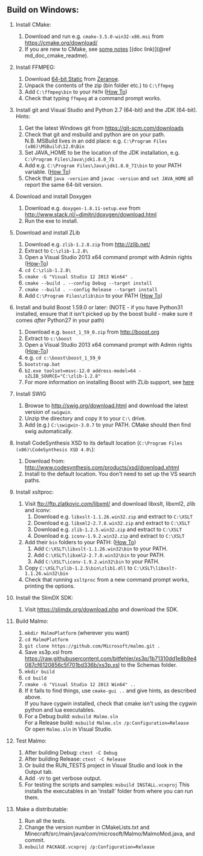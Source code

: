 ## Build on Windows: ##

1. Install CMake:
    1. Download and run e.g. `cmake-3.5.0-win32-x86.msi` from https://cmake.org/download/
    2. If you are new to CMake, see [some notes](doc/cmake_readme.md) [(doc link)](@ref md_doc_cmake_readme).

2. Install FFMPEG: 
    1. Download [64-bit Static](http://ffmpeg.zeranoe.com/builds/win64/static/ffmpeg-latest-win64-static.7z) from [Zeranoe](http://ffmpeg.zeranoe.com/builds/).
    2. Unpack the contents of the zip (bin folder etc.) to `C:\ffmpeg`
    3. Add `C:\ffmpeg\bin` to your `PATH` ([How To](https://support.microsoft.com/en-us/kb/310519))
    4. Check that typing `ffmpeg` at a command prompt works.

3. Install git and Visual Studio and Python 2.7 (64-bit) and the JDK (64-bit). Hints:
    1. Get the latest Windows git from https://git-scm.com/downloads
    2. Check that git and msbuild and python are on your path.  
       N.B. MSBuild lives in an odd place: e.g. `C:\Program Files (x86)\MSBuild\12.0\Bin`
    3. Set JAVA_HOME to be the location of the JDK installation, e.g. `C:\Program Files\Java\jdk1.8.0_71`
    4. Add e.g. `C:\Program Files\Java\jdk1.8.0_71\bin` to your PATH variable. ([How To](https://support.microsoft.com/en-us/kb/310519))
    5. Check that `java -version` and `javac -version` and `set JAVA_HOME` all report the same 64-bit version.
    
4. Download and install Doxygen
    1. Download e.g. `doxygen-1.8.11-setup.exe` from http://www.stack.nl/~dimitri/doxygen/download.html
    2. Run the exe to install.

5. Download and install ZLib
    1. Download e.g. `zlib-1.2.8.zip` from http://zlib.net/
    2. Extract to `C:\zlib-1.2.8\`
    3. Open a Visual Studio 2013 x64 command prompt with Admin rights ([How-To](https://technet.microsoft.com/en-us/library/cc947813(v=ws.10).aspx))
    4. `cd C:\zlib-1.2.8\`
    5. `cmake -G "Visual Studio 12 2013 Win64" .`
    6. `cmake --build . --config Debug --target install`
    7. `cmake --build . --config Release --target install`
    8. Add `C:\Program Files\zlib\bin` to your PATH ([How To](https://support.microsoft.com/en-us/kb/310519))

6. Install and build Boost 1.59.0 or later: (NOTE - if you have Python31 installed, ensure that it isn't picked up by the boost build - make sure it comes _after_ Python27 in your path)
    1. Download e.g. `boost_1_59_0.zip` from http://boost.org
    2. Extract to `c:\boost`
    3. Open a Visual Studio 2013 x64 command prompt with Admin rights ([How-To](https://technet.microsoft.com/en-us/library/cc947813(v=ws.10).aspx))
    4. e.g. `cd c:\boost\boost_1_59_0`
    5. `bootstrap.bat`
    6. `b2.exe toolset=msvc-12.0 address-model=64 -sZLIB_SOURCE="C:\zlib-1.2.8"`   
    7. For more information on installing Boost with ZLib support, see [here](http://www.boost.org/doc/libs/1_59_0/libs/iostreams/doc/installation.html)

7. Install SWIG
    1. Browse to http://swig.org/download.html and download the latest version of `swigwin`.
    2. Unzip the directory and copy it to your `C:\` drive.
    3. Add (e.g.) `C:\swigwin-3.0.7` to your PATH. CMake should then find swig automatically.
    
8. Install CodeSynthesis XSD to its default location (`C:\Program Files (x86)\CodeSynthesis XSD 4.0\`):
    1. Download from: http://www.codesynthesis.com/products/xsd/download.xhtml
    2. Install to the default location. You don't need to set up the VS search paths.
    
9. Install xsltproc:
    1. Visit ftp://ftp.zlatkovic.com/libxml/ and download libxslt, libxml2, zlib and iconv:
        1. Download e.g. `libxslt-1.1.26.win32.zip` and extract to `C:\XSLT`
        2. Download e.g. `libxml2-2.7.8.win32.zip` and extract to `C:\XSLT`
        3. Download e.g. `zlib-1.2.5.win32.zip` and extract to `C:\XSLT`
        4. Download e.g. `iconv-1.9.2.win32.zip` and extract to `C:\XSLT`
    2. Add their `bin` folders to your PATH: ([How To](https://support.microsoft.com/en-us/kb/310519))
        1. Add `C:\XSLT\libxslt-1.1.26.win32\bin` to your PATH.
        2. Add `C:\XSLT\libxml2-2.7.8.win32\bin` to your PATH.
        3. Add `C:\XSLT\iconv-1.9.2.win32\bin` to your PATH.
    3. Copy `C:\XSLT\zlib-1.2.5\bin\zlib1.dll` to `C:\XSLT\libxslt-1.1.26.win32\bin`
    4. Check that running `xsltproc` from a new command prompt works, printing the options.

10. Install the SlimDX SDK:
    1. Visit https://slimdx.org/download.php and download the SDK.

11. Build Malmo:
    1. `mkdir MalmoPlatform` (wherever you want)
    2. `cd MalmoPlatform`
    3. `git clone https://github.com/Microsoft/malmo.git .`
    4. Save xs3p.xsl from https://raw.githubusercontent.com/bitfehler/xs3p/1b71310dd1e8b9e4087cf6120856c5f701bd336b/xs3p.xsl to the Schemas folder.
    5. `mkdir build`
    6. `cd build`
    7. `cmake -G "Visual Studio 12 2013 Win64" ..`
    8. If it fails to find things, use `cmake-gui ..` and give hints, as described above.  
       If you have cygwin installed, check that cmake isn't using the cygwin python and lua executables.
    9. For a Debug build: `msbuild Malmo.sln`  
       For a Release build: `msbuild Malmo.sln /p:Configuration=Release`  
       Or open `Malmo.sln` in Visual Studio.
 
12. Test Malmo:
    1. After building Debug: `ctest -C Debug`
    2. After building Release: `ctest -C Release`
    3. Or build the RUN_TESTS project in Visual Studio and look in the Output tab.
    4. Add `-VV` to get verbose output.
    5. For testing the scripts and samples: `msbuild INSTALL.vcxproj` This installs the executables in an 'install' folder from where you can run them.

13. Make a distributable:
    1. Run all the tests.
    2. Change the version number in CMakeLists.txt and Minecraft/src/main/java/com/microsoft/Malmo/MalmoMod.java, and commit.
    3. `msbuild PACKAGE.vcxproj /p:Configuration=Release`
